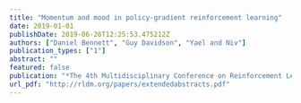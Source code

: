 ```yaml
---
title: "Momentum and mood in policy-gradient reinforcement learning"
date: 2019-01-01
publishDate: 2019-06-26T12:25:53.475212Z
authors: ["Daniel Bennett", "Guy Davidson", "Yael and Niv"]
publication_types: ["1"]
abstract: ""
featured: false
publication: "*The 4th Multidisciplinary Conference on Reinforcement Learning and Decision Making*"
url_pdf: "http://rldm.org/papers/extendedabstracts.pdf"
---
```


